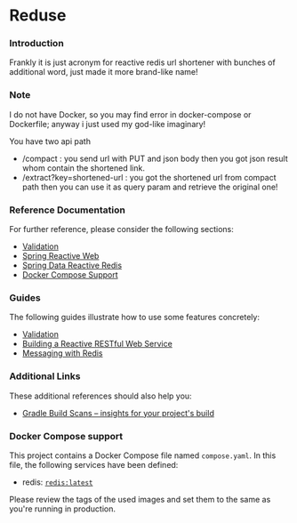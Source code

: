 # Reduse
### Introduction
Frankly it is just acronym for reactive redis url shortener with bunches of additional word, just made it more brand-like name!

### Note
I do not have Docker, so you may find error in docker-compose or Dockerfile; anyway i just used my god-like imaginary!

You have two api path
* /compact : you send url with PUT and json body then you got json result whom contain the shortened link.
* /extract?key=shortened-url : you got the shortened url from compact path then you can use it as query param and retrieve the original one!
### Reference Documentation

For further reference, please consider the following sections:

* [Validation](https://docs.spring.io/spring-boot/docs/3.1.2/reference/htmlsinge/index.html#io.validation)
* [Spring Reactive Web](https://docs.spring.io/spring-boot/docs/3.1.2/reference/htmlsinge/index.html#web.reactive)
* [Spring Data Reactive Redis](https://docs.spring.io/spring-boot/docs/3.1.2/reference/htmlsinge/index.html#data.nosql.redis)
* [Docker Compose Support](https://docs.spring.io/spring-boot/docs/3.1.2/reference/htmlsinge/index.html#features.docker-compose)

### Guides

The following guides illustrate how to use some features concretely:

* [Validation](https://spring.io/guides/gs/validating-form-input/)
* [Building a Reactive RESTful Web Service](https://spring.io/guides/gs/reactive-rest-service/)
* [Messaging with Redis](https://spring.io/guides/gs/messaging-redis/)

### Additional Links

These additional references should also help you:

* [Gradle Build Scans – insights for your project's build](https://scans.gradle.com#gradle)

### Docker Compose support

This project contains a Docker Compose file named `compose.yaml`.
In this file, the following services have been defined:

* redis: [`redis:latest`](https://hub.docker.com/_/redis)

Please review the tags of the used images and set them to the same as you're running in production.

